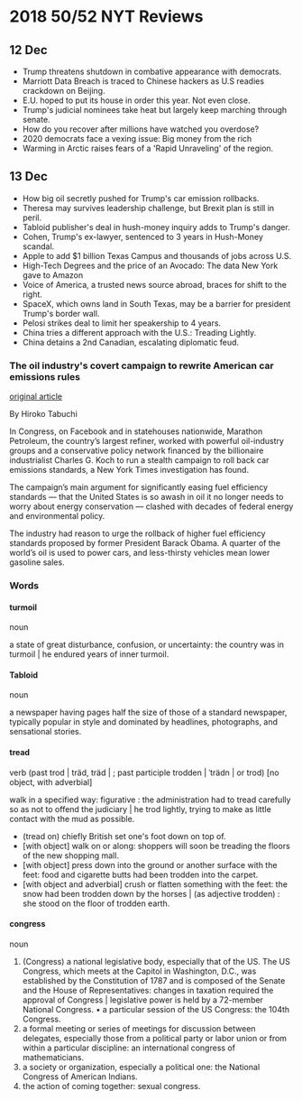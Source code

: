 # 2018 50/52 NYT Reviews

## 12 Dec
- Trump threatens shutdown in combative appearance with democrats.
- Marriott Data Breach is traced to Chinese hackers as U.S readies crackdown on Beijing.
- E.U. hoped to put its house in order this year. Not even close.
- Trump's judicial nominees take heat but largely keep marching through senate.
- How do you recover after millions have watched you overdose?
- 2020 democrats face a vexing issue: Big money from the rich
- Warming in Arctic raises fears of a 'Rapid Unraveling' of the region.

## 13 Dec
- How big oil secretly pushed for Trump's car emission rollbacks.
- Theresa may survives leadership challenge, but Brexit plan is still in peril.
- Tabloid publisher's deal in hush-money inquiry adds to Trump's danger.
- Cohen, Trump's ex-lawyer, sentenced to 3 years in Hush-Money scandal.
- Apple to add $1 billion Texas Campus and thousands of jobs across U.S.
- High-Tech Degrees and the price of an Avocado: The data New York gave to Amazon
- Voice of America, a trusted news source abroad, braces for shift to the right.
- SpaceX, which owns land in South Texas, may be a barrier for president Trump's border wall.
- Pelosi strikes deal to limit her speakership to 4 years.
- China tries a different approach with the U.S.: Treading Lightly.
- China detains a 2nd Canadian, escalating diplomatic feud.

### The oil industry's covert campaign to rewrite American car emissions rules
[original article](https://nyti.ms/2GdxWHH)

By Hiroko Tabuchi

In Congress, on Facebook and in statehouses nationwide, Marathon Petroleum, the country’s largest refiner, worked with powerful oil-industry groups and a conservative policy network financed by the billionaire industrialist Charles G. Koch to run a stealth campaign to roll back car emissions standards, a New York Times investigation has found.

The campaign’s main argument for significantly easing fuel efficiency standards — that the United States is so awash in oil it no longer needs to worry about energy conservation — clashed with decades of federal energy and environmental policy.

The industry had reason to urge the rollback of higher fuel efficiency standards proposed by former President Barack Obama. A quarter of the world’s oil is used to power cars, and less-thirsty vehicles mean lower gasoline sales.

### Words

#### turmoil
noun

a state of great disturbance, confusion, or uncertainty: the country was in turmoil | he endured years of inner turmoil.

#### Tabloid
noun

a newspaper having pages half the size of those of a standard newspaper, typically popular in style and dominated by headlines, photographs, and sensational stories.

#### tread
verb (past trod | träd, träd | ; past participle trodden | ˈträdn | or trod) [no object, with adverbial]

walk in a specified way: figurative : the administration had to tread carefully so as not to offend the judiciary | he trod lightly, trying to make as little contact with the mud as possible.

- (tread on) chiefly British set one's foot down on top of.
- [with object] walk on or along: shoppers will soon be treading the floors of the new shopping mall.
- [with object] press down into the ground or another surface with the feet: food and cigarette butts had been trodden into the carpet.
- [with object and adverbial] crush or flatten something with the feet: the snow had been trodden down by the horses | (as adjective trodden) : she stood on the floor of trodden earth.

#### congress
noun

1. (Congress) a national legislative body, especially that of the US. The US Congress, which meets at the Capitol in Washington, D.C., was established by the Constitution of 1787 and is composed of the Senate and the House of Representatives: changes in taxation required the approval of Congress | legislative power is held by a 72-member National Congress.
• a particular session of the US Congress: the 104th Congress.
2. a formal meeting or series of meetings for discussion between delegates, especially those from a political party or labor union or from within a particular discipline: an international congress of mathematicians.
3. a society or organization, especially a political one: the National Congress of American Indians.
4. the action of coming together: sexual congress.